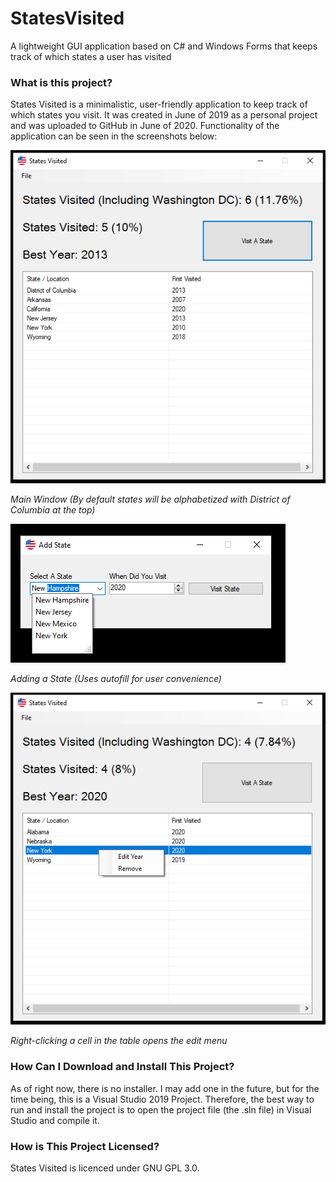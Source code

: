 # StatesVisited
A lightweight GUI application based on C# and Windows Forms that keeps track of which states a user has visited

### What is this project?
States Visited is a minimalistic, user-friendly application to keep track of which states you visit. It was created in June of 2019 as a personal project and was uploaded to GitHub in June of 2020. Functionality of the application can be seen in the screenshots below:

![Main Window](Screenshots/MainWindow.PNG)

*Main Window (By default states will be alphabetized with District of Columbia at the top)*

![Add State](Screenshots/AddState.PNG)

*Adding a State (Uses autofill for user convenience)*

![Edit](Screenshots/Edit.PNG)

*Right-clicking a cell in the table opens the edit menu*

### How Can I Download and Install This Project?
As of right now, there is no installer. I may add one in the future, but for the time being, this is a Visual Studio 2019 Project. Therefore, the best way to run and install the project is to open the project file (the .sln file) in Visual Studio and compile it.

### How is This Project Licensed?
States Visited is licenced under GNU GPL 3.0.


